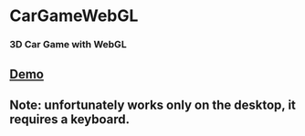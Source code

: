 # CarGameWebGL

### 3D Car Game with WebGL

## [Demo](https://www.web-man.ch/cargame/)

## Note: unfortunately works only on the desktop, it requires a keyboard.
